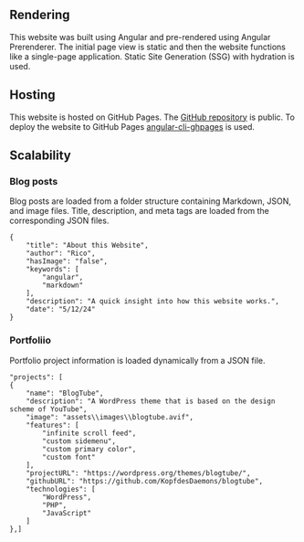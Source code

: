 ## Rendering

This website was built using Angular and pre-rendered using Angular Prerenderer. 
The initial page view is static and then the website functions like a single-page application. 
Static Site Generation (SSG) with hydration is used.

## Hosting

This website is hosted on GitHub Pages.
The [GitHub repository](https://github.com/KopfdesDaemons/ricoswebsite.com) is public.
To deploy the website to GitHub Pages [angular-cli-ghpages](https://github.com/angular-schule/angular-cli-ghpages) is used.

## Scalability

### Blog posts
Blog posts are loaded from a folder structure containing Markdown, JSON, and image files. Title, description, and meta tags are loaded from the corresponding JSON files.

    {
        "title": "About this Website",
        "author": "Rico",
        "hasImage": "false",
        "keywords": [
            "angular",
            "markdown"
        ],
        "description": "A quick insight into how this website works.",
        "date": "5/12/24"
    }

### Portfoliio

Portfolio project information is loaded dynamically from a JSON file.

    "projects": [
    {
        "name": "BlogTube",
        "description": "A WordPress theme that is based on the design scheme of YouTube",
        "image": "assets\\images\\blogtube.avif",
        "features": [
            "infinite scroll feed", 
            "custom sidemenu",
            "custom primary color",
            "custom font"
        ],
        "projectURL": "https://wordpress.org/themes/blogtube/",
        "githubURL": "https://github.com/KopfdesDaemons/blogtube",
        "technologies": [
            "WordPress",
            "PHP",
            "JavaScript"
        ]
    },]